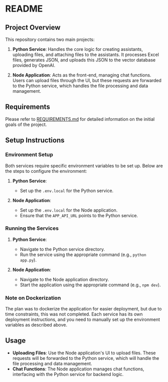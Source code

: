 # README

## Project Overview

This repository contains two main projects:

1. **Python Service**: Handles the core logic for creating assistants, uploading files, and attaching files to the assistants. It processes Excel files, generates JSON, and uploads this JSON to the vector database provided by OpenAI.

2. **Node Application**: Acts as the front-end, managing chat functions. Users can upload files through the UI, but these requests are forwarded to the Python service, which handles the file processing and data management.

## Requirements

Please refer to [REQUIREMENTS.md](REQUIREMENTS.md) for detailed information on the initial goals of the project.

## Setup Instructions

### Environment Setup
Both services require specific environment variables to be set up. Below are the steps to configure the environment:

1. **Python Service**:
   - Set up the `.env.local` for the Python service.

2. **Node Application**:
   - Set up the `.env.local` for the Node application.
   - Ensure that the `APP_API_URL` points to the Python service.

### Running the Services

1. **Python Service**:
   - Navigate to the Python service directory.
   - Run the service using the appropriate command (e.g., `python app.py`).

2. **Node Application**:
   - Navigate to the Node application directory.
   - Start the application using the appropriate command (e.g., `npm dev`).

### Note on Dockerization

The plan was to dockerize the application for easier deployment, but due to time constraints, this was not completed. Each service has its own deployment instructions, and you need to manually set up the environment variables as described above.

## Usage

- **Uploading Files**: Use the Node application's UI to upload files. These requests will be forwarded to the Python service, which will handle the file processing and data management.
- **Chat Functions**: The Node application manages chat functions, interfacing with the Python service for backend logic.

